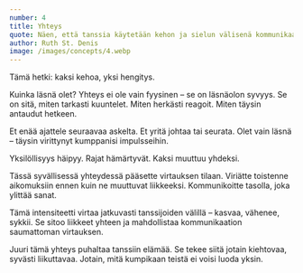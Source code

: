 ```yaml
---
number: 4
title: Yhteys
quote: Näen, että tanssia käytetään kehon ja sielun välisenä kommunikaationa ilmaisemaan sitä, mikä on liian syvää sanoiksi.
author: Ruth St. Denis
image: /images/concepts/4.webp
---
```


Tämä hetki: kaksi kehoa, yksi hengitys.

Kuinka läsnä olet? Yhteys ei ole vain fyysinen – se on läsnäolon syvyys. Se on sitä, miten tarkasti kuuntelet. Miten herkästi reagoit. Miten täysin antaudut hetkeen.

Et enää ajattele seuraavaa askelta. Et yritä johtaa tai seurata. Olet vain läsnä – täysin virittynyt kumppanisi impulsseihin.

Yksilöllisyys häipyy. Rajat hämärtyvät. Kaksi muuttuu yhdeksi.

Tässä syvällisessä yhteydessä pääsette virtauksen tilaan. Viriätte toistenne aikomuksiin ennen kuin ne muuttuvat liikkeeksi. Kommunikoitte tasolla, joka ylittää sanat.

Tämä intensiteetti virtaa jatkuvasti tanssijoiden välillä – kasvaa, vähenee, sykkii. Se sitoo liikkeet yhteen ja mahdollistaa kommunikaation saumattoman virtauksen.

Juuri tämä yhteys puhaltaa tanssiin elämää. Se tekee siitä jotain kiehtovaa, syvästi liikuttavaa. Jotain, mitä kumpikaan teistä ei voisi luoda yksin.
